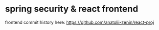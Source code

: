 # spring security & react frontend

frontend commit history here: https://github.com/anatolii-zenin/react-proj